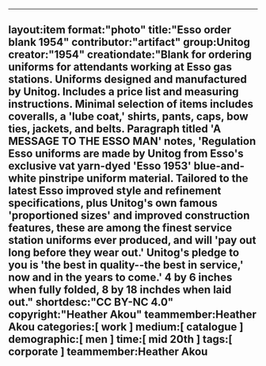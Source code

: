 ---
layout:item
format:"photo"
title:"Esso order blank 1954"
contributor:"artifact"
group:Unitog
creator:"1954"
creationdate:"Blank for ordering uniforms for attendants working at Esso gas stations.  Uniforms designed and manufactured by Unitog.  Includes a price list and measuring instructions.  Minimal selection of items includes coveralls, a 'lube coat,' shirts, pants, caps, bow ties, jackets, and belts.  Paragraph titled 'A MESSAGE TO THE ESSO MAN' notes, 'Regulation Esso uniforms are made by Unitog from Esso's exclusive vat yarn-dyed 'Esso 1953' blue-and-white pinstripe uniform material.  Tailored to the latest Esso improved style and refinement specifications, plus Unitog's own famous 'proportioned sizes' and improved construction features, these are among the finest service station uniforms ever produced, and will 'pay out long before they wear out.'  Unitog's pledge to you is 'the best in quality--the best in service,' now and in the years to come.'  4 by 6 inches when fully folded, 8 by 18 inchdes when laid out."
 shortdesc:"CC BY-NC 4.0"
 copyright:"Heather Akou"
teammember:Heather Akou
categories:[ work ]
medium:[ catalogue ]
demographic:[ men ]
time:[ mid 20th ]
tags:[ corporate ]
teammember:Heather Akou
---